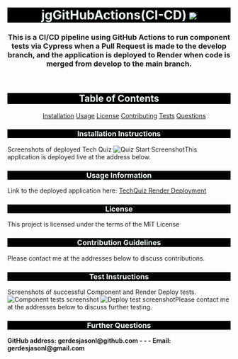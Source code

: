 <!DOCTYPE html>
<html lang="en">
<head>
    <meta charset="UTF-8">
    <meta name="viewport" content="width=device-width, initial-scale=1.0">
</head>
<header>
 <h1 style="background-color: black;text-align: center;color:azure;">  jgGitHubActions(CI-CD)  <img src='https://img.shields.io/badge/License-MIT-yellow.svg'>  </h1>
 <h3 style="text-align: center" id="projDesc">This is a CI/CD pipeline using GitHub Actions to run component tests via Cypress when a Pull Request is made to the develop branch, and the application is deployed to Render when code is merged from develop to the main branch.</h3>
 
</header>
<body>
    <h2 style="background-color: black;text-align: center;color:azure;">Table of Contents</h2>
    <ul id="tableContents" style="text-align: center">
        <a href="#installation">Installation</a>
        <a href="#usage">Usage</a>
        <a href="#license">License</a>
        <a href="#contribGuide">Contributing</a>
        <a href="#tests">Tests</a>
        <a href="#questions">Questions</a>
    </ul>
    <h3 style="background-color: black;text-align: center;color:azure;" id="installation">Installation Instructions</h3>
    <p id="installEntry">Screenshots of deployed Tech Quiz <img title="quizStart" alt="Quiz Start Screenshot" src="/Coursework/jgCi-CD/assets/quizStart.png> <img title="quizEnd" alt="Quiz End Screenshot" src="/Coursework/jgCi-CD/assets/quizFinish.png">This application is deployed live at the address below.</p>
    <h3 style="background-color: black;text-align: center;color:azure;" id="usage">Usage Information</h3>
    <p id="usageEntry">Link to the deployed application here: <a href = "https://jgci-cd.onrender.com">TechQuiz Render Deployment</a></p>
    <h3 style="background-color: black;text-align: center;color:azure;" id="license">License</h3>
    <p id="licenseEntry">This project is licensed under the terms of the MIT License</p>
    <h3 style="background-color: black;text-align: center;color:azure;" id="contribGuide">Contribution Guidelines</h3>
    <p id="contribEntry">Please contact me at the addresses below to discuss contributions.</p>
    <h3 style="background-color: black;text-align: center;color:azure;" id="tests">Test Instructions</h3>
    <p id="testsEntry">Screenshots of successful Component and Render Deploy tests. <img title="ComponentTests" alt="Component tests screenshot" src="/Coursework/jgCi-CD/assets/compTests.png"> <img title="RenderDeployTests" alt="Deploy test screenshot" src="/Coursework/jgCi-CD/assets/renderDeployTest.png">Please contact me at the addresses below to discuss further testing. </p>
    <h3 style="background-color: black;text-align: center;color:azure;" id="questions">Further Questions</h3>
    <p style="font-weight: bold" id="questionsEntry">GitHub address: gerdesjasonl@github.com - - - Email: gerdesjasonl@gmail.com</p>
</body>

<footer>

</footer>

</html>